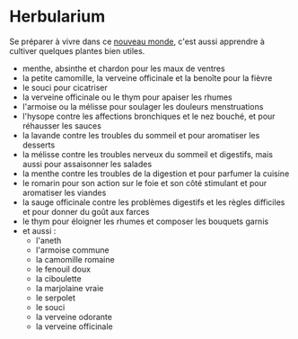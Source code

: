 # Herbularium
Se préparer à vivre dans ce [nouveau monde](le-monde-de-demain.html), c'est aussi apprendre à cultiver quelques plantes bien utiles.
- menthe, absinthe et chardon pour les maux de ventres
- la petite camomille, la verveine officinale et la benoîte pour la fièvre
- le souci pour cicatriser
- la verveine officinale ou le thym pour apaiser les rhumes
- l'armoise ou la mélisse pour soulager les douleurs menstruations
- l'hysope contre les affections bronchiques et le nez bouché, et pour réhausser les sauces
- la lavande contre les troubles du sommeil et pour aromatiser les desserts
- la mélisse contre les troubles nerveux du sommeil et digestifs, mais aussi pour assaisonner les salades
- la menthe contre les troubles de la digestion et pour parfumer la cuisine
- le romarin pour son action sur le foie et son côté stimulant et pour aromatiser les viandes
- la sauge officinale contre les problèmes digestifs et les règles difficiles et pour donner du goût aux farces
- le thym pour éloigner les rhumes et composer les bouquets garnis
- et aussi :
	- l'aneth
	- l'armoise commune
	- la camomille romaine
	- le fenouil doux
	- la ciboulette
	- la marjolaine vraie
	- le serpolet
	- le souci
	- la verveine odorante
	- la verveine officinale
